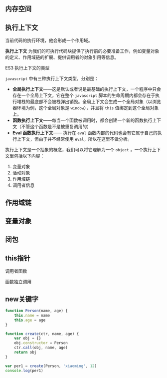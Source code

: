## 内存空间

## 执行上下文

当前代码的执行环境，他会形成一个作用域。

**执行上下文** 为我们的可执行代码块提供了执行前的必要准备工作，例如变量对象的定义、作用域链的扩展、提供调用者的对象引用等信息。

ES3 执行上下文的类型

`javascript` 中有三种执行上下文类型，分别是：

- **全局执行上下文**——这是默认或者说是最基础的执行上下文，一个程序中只会存在一个全局上下文，它在整个 `javascript` 脚本的生命周期内都会存在于执行堆栈的最底部不会被栈弹出销毁。全局上下文会生成一个全局对象（以浏览器环境为例，这个全局对象是 `window`），并且将 `this` 值绑定到这个全局对象上。
- **函数执行上下文**——每当一个函数被调用时，都会创建一个新的函数执行上下文（不管这个函数是不是被重复调用的）
- **Eval 函数执行上下文**—— 执行在 `eval` 函数内部的代码也会有它属于自己的执行上下文，但由于并不经常使用 `eval`，所以在这里不做分析。

执行上下文是一个抽象的概念，我们可以将它理解为一个 `object` ，一个执行上下文里包括以下内容：

1. 变量对象
2. 活动对象
3. 作用域链
4. 调用者信息

[执行上下文参考资料]: https://juejin.cn/post/6844904158957404167



## 作用域链

## 变量对象

## 闭包

## this指针

调用者函数

函数独立调用

## new关键字

```js
function Person(name, age) {
    this.name = name
    this.age = age
}

function create(ctr, name, age) {
    var obj = {}
    obj.constructor = Person
	ctr.call(obj, name, age)
	return obj
}

var per1 = create(Person, 'xiaoming', 12)
console.log(per1)
```


